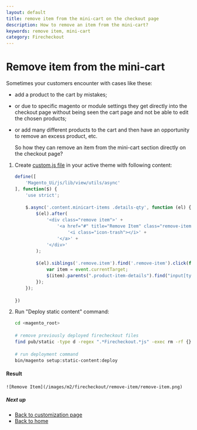 ```yaml
---
layout: default
title: remove item from the mini-cart on the checkout page
description: How to remove an item from the mini-cart?
keywords: remove item, mini-cart
category: Firecheckout
---
```


# Remove item from the mini-cart

Sometimes your customers encounter with cases like these:

- add a product to the cart by mistakes;

- or due to specific magento or module settings they get directly into the checkout page without being seen the cart page and not be able to edit the chosen products;

- or add many different products to the cart and then have an opportunity to remove an excess product, etc.

    So how they can remove an item from the mini-cart section directly on the checkout page?


 1. Create [custom.js file](/m2/extensions/firecheckout/customization/custom-js/)
    in your active theme with following content:
    ```js
    define([
        'Magento_Ui/js/lib/view/utils/async'
    ], function($) {
        'use strict';

        $.async('.content.minicart-items .details-qty', function (el) {     // add an icon to the each item content
            $(el).after(
                '<div class="remove item">' +
                    '<a href="#" title="Remove Item" class="remove-item">' +
                        '<i class="icon-trash"></i>' +
                    '</a>' +
                '</div>'
            );

            $(el).siblings('.remove.item').find('.remove-item').click(function (event){
                var item = event.currentTarget;
                $(item).parents(".product-item-details").find("input[type='number']").val(0).change(); // change the quantity to "0"
            });
        });

    })
    ```

 2. Run "Deploy static content" command:

    ```bash
    cd <magento_root>

    # remove previously deployed firecheckout files
    find pub/static -type d -regex ".*Firecheckout.*js" -exec rm -rf {} \;

    # run deployment command
    bin/magento setup:static-content:deploy
    ```
#### Result

    ![Remove Item](/images/m2/firecheckout/remove-item/remove-item.png)

##### Next up

 -  [Back to customization page](/m2/extensions/firecheckout/customization/)
 -  [Back to home](/m2/extensions/firecheckout/)
